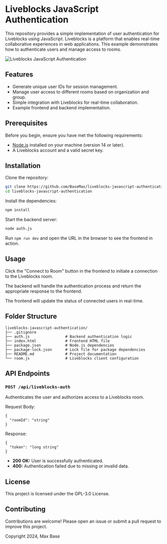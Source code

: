 # Liveblocks JavaScript Authentication

This repository provides a simple implementation of user authentication for Liveblocks using JavaScript. Liveblocks is a platform that enables real-time collaborative experiences in web applications. This example demonstrates how to authenticate users and manage access to rooms.

![Liveblocks JavaScript Authentication](https://github.com/user-attachments/assets/57221258-05c2-44b6-a07b-724c060b7197)

## Features

- Generate unique user IDs for session management.
- Manage user access to different rooms based on organization and group.
- Simple integration with Liveblocks for real-time collaboration.
- Example frontend and backend implementation.

## Prerequisites

Before you begin, ensure you have met the following requirements:

- [Node.js](https://nodejs.org/) installed on your machine (version 14 or later).
- A Liveblocks account and a valid secret key.

## Installation

Clone the repository:

 ```bash
 git clone https://github.com/BaseMax/liveblocks-javascript-authentication.git
 cd liveblocks-javascript-authentication
 ```

Install the dependencies:

```bash
npm install
```

Start the backend server:

```bash
node auth.js
```

Run `npm run dev` and open the URL in the browser to see the frontend in action.

## Usage

Click the "Connect to Room" button in the frontend to initiate a connection to the Liveblocks room.

The backend will handle the authentication process and return the appropriate response to the frontend.

The frontend will update the status of connected users in real-time.

## Folder Structure

```
liveblocks-javascript-authentication/
├── .gitignore
├── auth.js                # Backend authentication logic
├── index.html             # Frontend HTML file
├── package.json           # Node.js dependencies
├── package-lock.json      # Lock file for package dependencies
├── README.md              # Project documentation
└── room.js                # Liveblocks client configuration
```

## API Endpoints

### `POST /api/liveblocks-auth`

Authenticates the user and authorizes access to a Liveblocks room.

Request Body:

```
{
  "roomId": "string"
}
```

Response:
```
{
  "token": "long string"
}
```

- **200 OK:** User is successfully authenticated.
- **400:** Authentication failed due to missing or invalid data.

## License

This project is licensed under the GPL-3.0 License.

## Contributing

Contributions are welcome! Please open an issue or submit a pull request to improve this project.

Copyright 2024, Max Base
